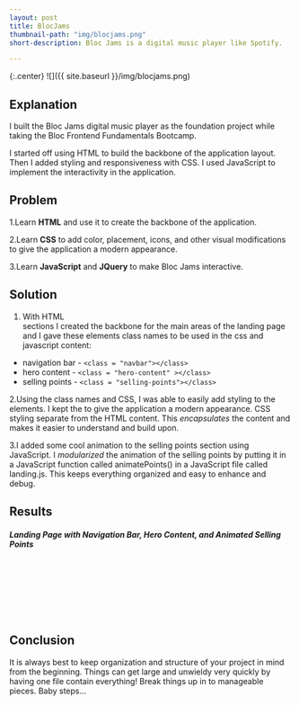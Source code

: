 ```yaml
---
layout: post
title: BlocJams
thumbnail-path: "img/blocjams.png"
short-description: Bloc Jams is a digital music player like Spotify.

---
```


{:.center}
![]({{ site.baseurl }}/img/blocjams.png)

## Explanation

I built the Bloc Jams digital music player as the foundation project while taking the Bloc Frontend Fundamentals Bootcamp. 

I started off using HTML to build the backbone of the application layout. Then I added styling and responsiveness with CSS. I used JavaScript to implement the interactivity in the application.


## Problem
1.Learn **HTML** and use it to create the backbone of the application. 

2.Learn **CSS** to add color, placement, icons, and other visual modifications
   to give the application a modern appearance. 

3.Learn **JavaScript** and **JQuery** to make Bloc Jams interactive. 



## Solution
1. With HTML <div> sections I created the backbone for the main areas of the landing page and I gave these elements class names to be used in the css and javascript content:
  * navigation bar - `<class = "navbar"></class>`
  * hero content - `<class = "hero-content" ></class>`
  * selling points - `<class = "selling-points"></class>`
    
2.Using the class names and CSS, I was able to easily add styling to the elements. I kept the to give the application a modern appearance. CSS styling separate from the HTML content. This *encapsulates* the  content and makes it easier to understand and build upon.
    
3.I added some cool animation to the selling points section using JavaScript. I *modularized* the animation of the selling points by putting it in a JavaScript function called animatePoints() in a JavaScript file called landing.js. This keeps everything organized and easy to enhance and debug.


## Results
##### Landing Page with Navigation Bar,  Hero Content,  and Animated Selling Points
   
<script src="https://fast.wistia.com/embed/medias/tneqeq1j63.jsonp" async></script><script src="https://fast.wistia.com/assets/external/E-v1.js" async></script><span class="wistia_embed wistia_async_tneqeq1j63 popover=true popoverAnimateThumbnail=true" style="display:inline-block;height:98px;width:150px">&nbsp;</span>

## Conclusion
It is always best to keep organization and structure of your project in mind from the beginning. Things can get large and unwieldy very quickly by having one file contain everything! Break things up in to manageable pieces. Baby steps...

